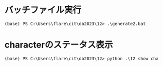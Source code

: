 # バッチファイル実行
<pre>
(base) PS C:\Users\flare\cit\db2023\12> .\generate2.bat
</pre>

# characterのステータス表示
<pre>
(base) PS C:\Users\flare\cit\db2023\12> python .\12_show_character_status.py
</pre>

<src img="status_before.png">
